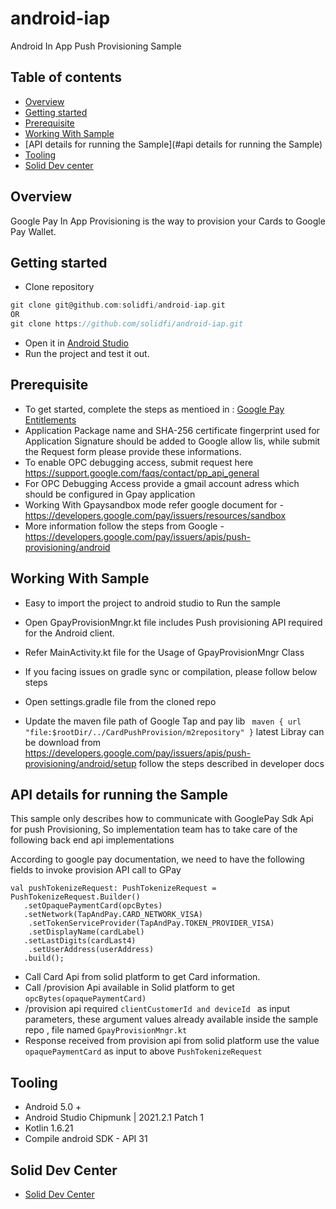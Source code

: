 # android-iap
Android In App Push Provisioning Sample

## Table of contents
- [Overview](#overview)
- [Getting started](#getting-started)
- [Prerequisite](#prerequisite)
- [Working With Sample](#working-with-sample)
- [API details for running the Sample](#api details for running the Sample)
- [Tooling](#tooling)
- [ Solid Dev center](#solid-dev-center)



## Overview
Google Pay In App Provisioning is the way to provision your Cards to Google Pay Wallet.

## Getting started

- Clone repository
```groovy
git clone git@github.com:solidfi/android-iap.git
OR
git clone https://github.com/solidfi/android-iap.git
```
- Open it in [Android Studio](https://developer.android.com/studio)
- Run the project and test it out.

## Prerequisite

- To get started, complete the steps as mentioed in : [Google Pay Entitlements](https://help.solidfi.com/hc/en-us/articles/6343456222875) 
- Application Package name and SHA-256 certificate fingerprint used for Application Signature should be added to Google allow lis, while submit the  Request form please provide these informations.
- To enable OPC debugging access, submit request here https://support.google.com/faqs/contact/pp_api_general
- For OPC Debugging Access provide a gmail account adress which should be configured in Gpay application
- Working With Gpaysandbox mode refer google document for - https://developers.google.com/pay/issuers/resources/sandbox 
- More information follow the steps from Google - https://developers.google.com/pay/issuers/apis/push-provisioning/android


## Working With Sample
- Easy to import the project to android studio to Run the sample
- Open GpayProvisionMngr.kt file includes Push provisioning API required for the Android client.
- Refer MainActivity.kt file for the Usage of GpayProvisionMngr Class

- If you facing issues on gradle sync or compilation, please follow below steps
- Open settings.gradle file from the cloned repo
- Update the maven file path of Google Tap and pay lib
  ``` maven { url "file:$rootDir/../CardPushProvision/m2repository" }```
  latest Libray can be download from https://developers.google.com/pay/issuers/apis/push-provisioning/android/setup
  follow the steps described in developer docs

## API details for running the Sample
This sample only describes how to communicate with GooglePay Sdk Api for push Provisioning,
So implementation team has to take care of the following back end api implementations

According to google pay documentation, we need to have the following fields to invoke provision API call to GPay
```
val pushTokenizeRequest: PushTokenizeRequest = PushTokenizeRequest.Builder()
   .setOpaquePaymentCard(opcBytes)
   .setNetwork(TapAndPay.CARD_NETWORK_VISA)
    .setTokenServiceProvider(TapAndPay.TOKEN_PROVIDER_VISA)
    .setDisplayName(cardLabel)
   .setLastDigits(cardLast4)
    .setUserAddress(userAddress)
   .build();
```
- Call Card Api from solid platform to get Card information.
- Call /provision Api available in Solid platform to get `opcBytes(opaquePaymentCard)`
- /provision api required `clientCustomerId and deviceId ` as input parameters, these argument values already available inside the sample repo ,
  file named `GpayProvisionMngr.kt`
- Response received from provision api  from solid platform use the value `opaquePaymentCard` as input to above `PushTokenizeRequest` 
 

## Tooling
- Android 5.0 +
- Android Studio Chipmunk | 2021.2.1 Patch 1
- Kotlin 1.6.21
- Compile android SDK - API 31

## Solid Dev Center
- [Solid Dev Center](https://www.solidfi.com/docs/introduction)
